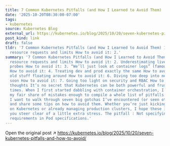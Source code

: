 ```yaml
---
title: 7 Common Kubernetes Pitfalls (and How I Learned to Avoid Them)
date: '2025-10-20T08:30:00-07:00'
tags:
- kubernetes
source: Kubernetes Blog
external_url: https://kubernetes.io/blog/2025/10/20/seven-kubernetes-pitfalls-and-how-to-avoid/
post_kind: link
draft: false
tldr: '7 Common Kubernetes Pitfalls (and How I Learned to Avoid Them) 1. Skipping
  resource requests and limits How to avoid it: 2.'
summary: '7 Common Kubernetes Pitfalls (and How I Learned to Avoid Them) 1. Skipping
  resource requests and limits How to avoid it: 2. Underestimating liveness and readiness
  probes How to avoid it: 3. “We’ll just look at container logs” (famous last words)
  How to avoid it: 4. Treating dev and prod exactly the same How to avoid it: 5. Leaving
  old stuff floating around How to avoid it: 6. Diving too deep into networking too
  soon How to avoid it: 7. Going too light on security and RBAC How to avoid it: Final
  thoughts It’s no secret that Kubernetes can be both powerful and frustrating at
  times. When I first started dabbling with container orchestration, I made more than
  my fair share of mistakes enough to compile a whole list of pitfalls. In this post,
  I want to walk through seven big gotchas I’ve encountered (or seen others run into)
  and share some tips on how to avoid them. Whether you’re just kicking the tires
  on Kubernetes or already managing production clusters, I hope these insights help
  you steer clear of a little extra stress. The pitfall : Not specifying CPU and memory
  requirements in Pod specifications.'
---
```

Open the original post ↗ https://kubernetes.io/blog/2025/10/20/seven-kubernetes-pitfalls-and-how-to-avoid/
